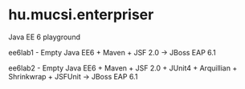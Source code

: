 hu.mucsi.enterpriser
====================

Java EE 6 playground


ee6lab1 - Empty Java EE6 + Maven + JSF 2.0 -> JBoss EAP 6.1

ee6lab2 - Empty Java EE6 + Maven + JSF 2.0 + JUnit4 + Arquillian + Shrinkwrap + JSFUnit -> JBoss EAP 6.1
